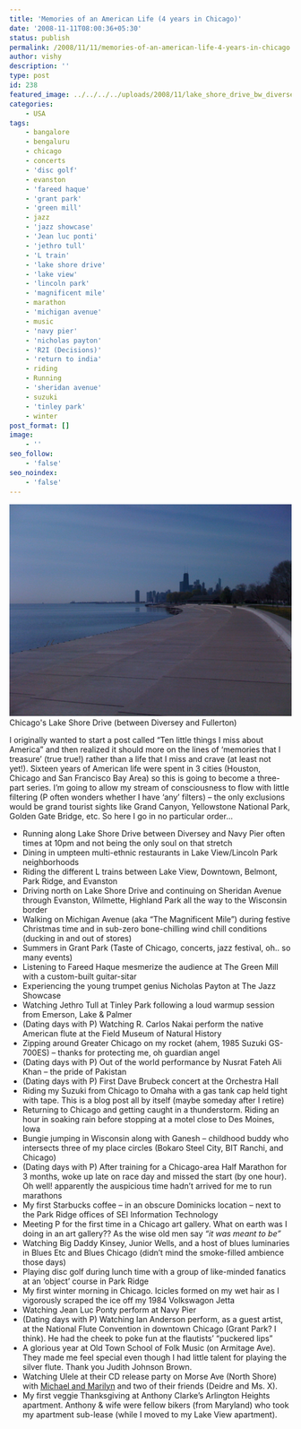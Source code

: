 ```yaml
---
title: 'Memories of an American Life (4 years in Chicago)'
date: '2008-11-11T08:00:36+05:30'
status: publish
permalink: /2008/11/11/memories-of-an-american-life-4-years-in-chicago
author: vishy
description: ''
type: post
id: 238
featured_image: ../../../../uploads/2008/11/lake_shore_drive_bw_diversey_fullerton.jpg
categories: 
    - USA
tags:
    - bangalore
    - bengaluru
    - chicago
    - concerts
    - 'disc golf'
    - evanston
    - 'fareed haque'
    - 'grant park'
    - 'green mill'
    - jazz
    - 'jazz showcase'
    - 'Jean luc ponti'
    - 'jethro tull'
    - 'L train'
    - 'lake shore drive'
    - 'lake view'
    - 'lincoln park'
    - 'magnificent mile'
    - marathon
    - 'michigan avenue'
    - music
    - 'navy pier'
    - 'nicholas payton'
    - 'R2I (Decisions)'
    - 'return to india'
    - riding
    - Running
    - 'sheridan avenue'
    - suzuki
    - 'tinley park'
    - winter
post_format: []
image:
    - ''
seo_follow:
    - 'false'
seo_noindex:
    - 'false'
---
```

![uofh](../../../../uploads/2008/11/lake_shore_drive_bw_diversey_fullerton.jpg)Chicago's Lake Shore Drive (between Diversey and Fullerton)

I originally wanted to start a post called “Ten little things I miss about America” and then realized it should more on the lines of ‘memories that I treasure’ (true true!) rather than a life that I miss and crave (at least not yet!). Sixteen years of American life were spent in 3 cities (Houston, Chicago and San Francisco Bay Area) so this is going to become a three-part series. I’m going to allow my stream of consciousness to flow with little filtering (P often wonders whether I have ‘any’ filters) – the only exclusions would be grand tourist sights like Grand Canyon, Yellowstone National Park, Golden Gate Bridge, etc. So here I go in no particular order…

- Running along Lake Shore Drive between Diversey and Navy Pier often times at 10pm and not being the only soul on that stretch
- Dining in umpteen multi-ethnic restaurants in Lake View/Lincoln Park neighborhoods
- Riding the different L trains between Lake View, Downtown, Belmont, Park Ridge, and Evanston
- Driving north on Lake Shore Drive and continuing on Sheridan Avenue through Evanston, Wilmette, Highland Park all the way to the Wisconsin border
- Walking on Michigan Avenue (aka “The Magnificent Mile”) during festive Christmas time and in sub-zero bone-chilling wind chill conditions (ducking in and out of stores)
- Summers in Grant Park (Taste of Chicago, concerts, jazz festival, oh.. so many events)
- Listening to Fareed Haque mesmerize the audience at The Green Mill with a custom-built guitar-sitar
- Experiencing the young trumpet genius Nicholas Payton at The Jazz Showcase
- Watching Jethro Tull at Tinley Park following a loud warmup session from Emerson, Lake &amp; Palmer
- (Dating days with P) Watching R. Carlos Nakai perform the native American flute at the Field Museum of Natural History
- Zipping around Greater Chicago on my rocket (ahem, 1985 Suzuki GS-700ES) – thanks for protecting me, oh guardian angel
- (Dating days with P) Out of the world performance by Nusrat Fateh Ali Khan – the pride of Pakistan
- (Dating days with P) First Dave Brubeck concert at the Orchestra Hall
- Riding my Suzuki from Chicago to Omaha with a gas tank cap held tight with tape. This is a blog post all by itself (maybe someday after I retire)
- Returning to Chicago and getting caught in a thunderstorm. Riding an hour in soaking rain before stopping at a motel close to Des Moines, Iowa
- Bungie jumping in Wisconsin along with Ganesh – childhood buddy who intersects three of my place circles (Bokaro Steel City, BIT Ranchi, and Chicago)
- (Dating days with P) After training for a Chicago-area Half Marathon for 3 months, woke up late on race day and missed the start (by one hour). Oh well! apparently the auspicious time hadn’t arrived for me to run marathons
- My first Starbucks coffee – in an obscure Dominicks location – next to the Park Ridge offices of SEI Information Technology
- Meeting P for the first time in a Chicago art gallery. What on earth was I doing in an art gallery?? As the wise old men say *“it was meant to be”*
- Watching Big Daddy Kinsey, Junior Wells, and a host of blues luminaries in Blues Etc and Blues Chicago (didn’t mind the smoke-filled ambience those days)
- Playing disc golf during lunch time with a group of like-minded fanatics at an ‘object’ course in Park Ridge
- My first winter morning in Chicago. Icicles formed on my wet hair as I vigorously scraped the ice off my 1984 Volkswagon Jetta
- Watching Jean Luc Ponty perform at Navy Pier
- (Dating days with P) Watching Ian Anderson perform, as a guest artist, at the National Flute Convention in downtown Chicago (Grant Park? I think). He had the cheek to poke fun at the flautists’ “puckered lips”
- A glorious year at Old Town School of Folk Music (on Armitage Ave). They made me feel special even though I had little talent for playing the silver flute. Thank you Judith Johnson Brown.
- Watching Ulele at their CD release party on Morse Ave (North Shore) with [Michael and Marilyn](http://mlswebworks.com/) and two of their friends (Deidre and Ms. X).
- My first veggie Thanksgiving at Anthony Clarke’s Arlington Heights apartment. Anthony &amp; wife were fellow bikers (from Maryland) who took my apartment sub-lease (while I moved to my Lake View apartment).

